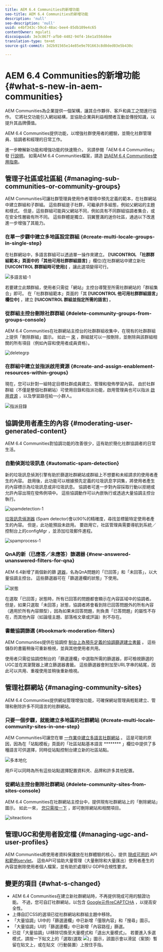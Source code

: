 ```yaml
---
title: AEM 6.4 Communities的新增功能
seo-title: AEM 6.4 Communities的新增功能
description: 'null'
seo-description: 'null'
uuid: e4bf343c-59cd-48ac-bee4-85db109e4c65
contentOwner: mgulati
discoiquuid: 3e3c867f-afb0-4402-94f4-16e1a556ddee
translation-type: tm+mt
source-git-commit: 3d2b91565e14e85e9e701663c8d0ded03e5b430c

---
```



# AEM 6.4 Communities的新增功能 {#what-s-new-in-aem-communities}

AEM Communities為企業提供一個架構，讓其合作夥伴、客戶和員工之間進行協作。 它將社交功能引入網站結構，並協助企業與利益相關者互動並傳授知識，以提升其品牌價值。

AEM 6.4 Communities提供功能，以增強社群使用者的體驗，並簡化社群管理員、協調者和經理的日常工作。

進一步瞭解新功能和增強功能的快速簡介。 另請參閱「AEM 6.4 Communities」發 [行說明](../release-notes/communities-release-notes.md)。 如需AEM 6.4 Communities檔案，請造 [訪AEM 6.4 Communities使用指南](home.md)。

## 管理子社區或社區組 {#managing-sub-communities-or-community-groups}

AEM Communities可讓社群管理員使用作者環境中預先定義的範本，在社群網站中建立群組和子群組。 這些群組是子社群，可繼承許多組態，例如父網站的主題和樣式。 但是，這些群組可能與父網站不同，例如具有不同群組協調者集合，或在安全性層級有所不同。 這些群體是獨立、羽翼豐滿的迷你社區，通過以下改進進一步增強了其能力。

### 在單一步驟中建立多地區設定群組 {#create-multi-locale-groups-in-single-step}

在社群網站中，多語言群組可以透過單一操作來建立。 **[!UICONTROL 「社群群組範本」頁面中的「其他可用社群群組語言]** 」欄位(在社群網站中建立新社 **[!UICONTROL 群群組時可使用)]**[](groups.md) ，讓此選項變得可行。

![多語言組-1](assets/multilingualgroup-1.png)

若要建立此類群組，使用者只需從「網站」主控台導覽至所需社群網站的「群組集合」即可。 在「社群群組範本」頁面的「其 **[!UICONTROL 他可用社群群組語言」欄位中]** ，建立 **[!UICONTROL 群組並指定所需的語言]** 。

### 從群組主控台刪除社群群組 {#delete-community-groups-from-groups-console}

AEM 6.4 Communities在社群網站主控台的社群群組收集中，在現有的社群群組上提供「刪除群組」圖示。 如此一 [來](groups.md#deleting-the-group) ，群組就可以一按刪除，並刪除與該群組相關的所有項目（例如內容和使用者成員資格）。

![deletegrp](assets/deletegrp.png)

### 在群組中建立並指派啟用資源 {#create-and-assign-enablement-resources-within-groups}

現在，您可以針對一組特定目標社群成員建立、管理和發佈學習內容。 由於社群群組（不僅是整個社群網站）可使用目錄和指派功能，啟用管理員也可以指派 [啟用資源](resource.md) ，以及學習路徑給一小群人。

![指派目錄](assets/assignmentcatalog.png)

## 協調使用者產生的內容 {#moderating-user-generated-content}

AEM 6.4 Communities對協調功能的改善很少，這有助於簡化社群協調者的日常生活。

### 自動偵測垃圾訊息 {#automatic-spam-detection}

新的垃圾訊息偵測引擎有助於篩選社群網站或群組上不想要和未經請求的使用者產生的內容。 啟用後，此功能可以根據預先定義的垃圾訊息字詞集，將使用者產生的內容標示為垃圾訊息或非垃圾訊息。 協調者可進一步對內容採取行動以拒絕或允許內容出現在發佈例項中。 這些協調動作可以內嵌執行或透過大量協調主控台執行。

![spamdetection-1](assets/spamdetection-1.png)

[垃圾訊息偵測器](moderate-ugc.md#spam-detection) (Spam detector)會以90%的精確度，尋找並標籤特定使用者產生的內容。 但是，此功能預設未啟用。 要啟用它，社區管理員需要導航到系統／控制台上的configMgr ，並添加垃圾郵件進程。

![spamprocess-1](assets/spamprocess-1.png)

### QnA的新（已應答／未應答）篩選器 {#new-answered-unanswered-filters-for-qna}

AEM 6.4新增了兩個新的篩 [選器](moderation.md#filter-rail)，名為QnA問題的「已回答」和「未回答」，以大量協調主控台。 這些篩選器可在「篩選邊欄的狀態」下使用。

![狀態](assets/statuses.png)

在選取「已回答」狀態時，所有已回答的問題都會顯示在內容區域中的協調者。 但是，如果只選取「未回答」狀態，協調者將會看到除已回答問題外的所有內容（適用於所有內容類型），因為如果未回答問題，則負責「已答問題」的屬性不存在，而其他內容（如論壇主題、部落格文章或評論）則不存在。

### 書籤協調篩選 {#bookmark-moderation-filters}

AEM Communities提供在協調控 [制台上為預先定義的協調篩選建立書籤](moderation.md#filter-rail) 。 這些儲存的書籤稍後可重新檢視，並與其他使用者共用。

使用者只需從協調控制台的「篩選邊欄」中選取所需的篩選器，即可檢視篩選的UGC並在其瀏覽器上建立篩選器書籤。 這些篩選器會附加至URL字串的結尾，因此可以共用、重複使用並稍後重新檢視。

## 管理社群網站 {#managing-community-sites}

AEM 6.4 Communities提供網站管理增強功能，可確保網站管理員輕鬆建立、管理和刪除許多不同語言的社群網站。

### 只要一個步驟，就能建立多地區的社群網站 {#create-multi-locale-community-sites-in-one-step}

AEM Communities可讓您在單 [一作業中建立多語言社群網站](create-site.md) 。 這是可能的原因，因為在「站點模板」頁面的「社區站點基本語言 ******** 」欄位中提供了多種語言可供選擇，同時從站點控制台建立新的社區站點。

![多本地化](assets/multilocalesite.png)

用戶可以同時為所有這些站點選擇配置資料夾、品牌和許多其他配置。

### 從網站主控台刪除社群網站 {#delete-community-sites-from-sites-console}

AEM 6.4 Communities在社群網站主控台中，提供現有社群網站上的「刪除網站」圖示。 如此一來， [您只需按一下](create-site.md) ，即可刪除網站和相關項目。

![siteactions](assets/siteactions.png)

## 管理UGC和使用者設定檔 {#managing-ugc-and-user-profiles}

AEM Communities將使用者資料保護放在社群體驗的核心，提供 [現成可用的](user-ugc-management-service.md) API [和範例servlet](https://github.com/Adobe-Marketing-Cloud/aem-communities-ugc-migration/tree/master/bundles/communities-ugc-management-servlet)。 這些API可協助大量管理（大量刪除和大量匯出）使用者產生的內容並刪除使用者個人檔案，並有助於處理EU GDPR合規性要求。

## 變更的項目 {#what-s-changed}

* AEM 6.4 Communities在建立新社群網站時，不再提供現成可用的驗證功能。 不過，您可自訂社群網站，以包含 [Google元件reCAPTCHA](https://helpx.adobe.com/experience-manager/using/aem_recaptcha.html) ，以提高安全性。
* 上傳自訂CSS的選項已從社群網站和群組主題中移除。
* 「大量協調」UI中的「篩選邊欄」中已新增「僅限內容」和「搜尋」圖示。
* 「大量協調」UI的「篩選邊欄」中已新增「內容路徑」篩選。
* 已從「大量協調」UI移除切換至大量模式和「退出大量模式」。 若要進入多選模式，請按一下貼文上的「選取(選取 ![](assets/selecticon.png))」圖示，該圖示會以滑鼠（案頭）暫留在貼文上，或在貼文（行動裝置）上按住手指。
